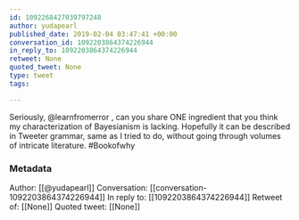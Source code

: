 ```yaml
---
id: 1092268427039797248
author: yudapearl
published_date: 2019-02-04 03:47:41 +00:00
conversation_id: 1092203864374226944
in_reply_to: 1092203864374226944
retweet: None
quoted_tweet: None
type: tweet
tags:

---
```


Seriously, @learnfromerror , can you share ONE ingredient that you think my characterization of Bayesianism is lacking. Hopefully it can be described in Tweeter grammar, same as I tried to do, without going through volumes of intricate literature. #Bookofwhy

### Metadata

Author: [[@yudapearl]]
Conversation: [[conversation-1092203864374226944]]
In reply to: [[1092203864374226944]]
Retweet of: [[None]]
Quoted tweet: [[None]]
